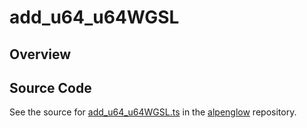 # add_u64_u64WGSL

## Overview





## Source Code

See the source for [add_u64_u64WGSL.ts](https://github.com/phetsims/alpenglow/blob/main/js/webgpu/wgsl/math/add_u64_u64WGSL.ts) in the [alpenglow](https://github.com/phetsims/alpenglow) repository.
